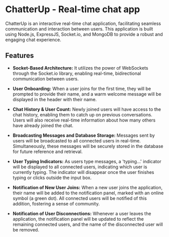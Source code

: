 # ChatterUp - Real-time chat app
ChatterUp is an interactive real-time chat application, facilitating seamless communication and interaction between users. This application is built using Node.js, ExpressJS, Socket.io, and MongoDB to provide a robust and engaging chat experience.

## Features

- **Socket-Based Architecture:** It utilizes the power of WebSockets through the Socket.io library, enabling real-time, bidirectional communication between users.
- **User Onboarding:** When a user joins for the first time, they will be prompted to provide their name, and a warm welcome message will be displayed in the header with their name.
- **Chat History & User Count:** Newly joined users will have access to the chat history, enabling them to catch up on previous conversations. Users will also receive real-time information about how many others have already joined the chat.
- **Broadcasting Messages and Database Storage:** Messages sent by users will be broadcasted to all connected users in real-time. Simultaneously, these messages will be securely stored in the database for future reference and retrieval.

- **User Typing Indicators:** As users type messages, a 'typing...' indicator will be displayed to all connected users, indicating which user is currently typing. The indicator will disappear once the user finishes typing or clicks outside the input box.

- **Notification of New User Joins:** When a new user joins the application, their name will be added to the notification panel, marked with an online symbol (a green dot). All connected users will be notified of this addition, fostering a sense of community.

- **Notification of User Disconnections:** Whenever a user leaves the application, the notification panel will be updated to reflect the remaining connected users, and the name of the disconnected user will be removed.